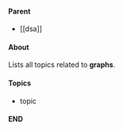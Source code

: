#### Parent
- [[dsa]]

#### About
Lists all topics related to **graphs**.

#### Topics
- topic

#### END



